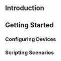 Introduction
------------

Getting Started
---------------

### Configuring Devices

### Scripting Scenarios

